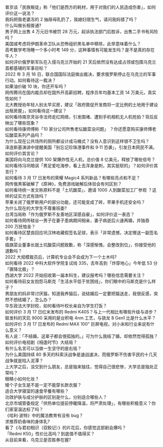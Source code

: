 普京谈「民族叛徒」称「他们是西方的耗材，用于对我们的人民造成伤害」，如何评价这一说法？  
我妈把我老婆冻的 2 抽屉母乳扔了，我媳妇很生气，请问我妈错了吗？  
什么叫做长相普通?  
男子网上出售 4 万元旧书被罚 28 万元，起诉执法部门后胜诉，出售二手书有风险吗？  
美国或考虑将伊朗革命卫队从恐怖组织黑名单中移除，此举意味着什么？  
高考数学考场睡一个多小时考 149 分，这种事情有可能发生吗？是不是真的存在牛人？  
如何评价俄罗斯军队在入侵乌克兰开始的 21 天后依然没有达成占领或包围乌克兰首都基辅的军事目标？  
2022 年 3 月 16 日，联合国国际法庭做出裁决，要求俄罗斯停止在乌克兰的军事行动。如何看待这一裁决？  
如果油价破 10 块，你还开车吗？  
网传腾讯在国内裁员却在国外开高薪招聘，程序员年均基本工资 14 万美元，真实性如何？  
北大教授劝年轻人别太早买房，建议「政府敦促开发商将一定比例的土地用于建设出租房屋」，如何看待这一建议？  
如何看待南京灵谷寺法师走红网络，引发围堵、遭到手机相机无人机抢拍？背后反映出了哪些现象？  
如何看待康师傅称「10 家分公司所售老坛酸菜没问题」 ？你还愿意购买康师傅老坛酸菜系列产品吗？  
为什么现在公共场所的厕所都设计成马桶式？没有人意识到这样很不卫生吗？  
泽连斯基演讲中提醒美国「别忘记珍珠港事件和 9·11 恐袭」，引发日本网民不满，如何评价其言论？  
美国将向乌克兰提供 100 架爆炸性无人机，总价值 8 亿美元，释放了哪些信号？  
如何看待冯巩暗讽「男足爱吃海参，看上去浑身是刺，其实挺软的」？如何评价其言行？  
如何看待 3 月 17 日发布的荣耀 Magic4 系列新品？有哪些亮点和不足？  
网传俄黑客破解了《原神》，免费游戏破解后体验会有何区别？  
如何看待统一发文称原料不是「土坑酸菜」，邀请 1000 人到酸菜加工厂参观 ？这样的证实方式有效吗？  
苹果关闭了俄罗斯用户的部分功能，还可能变成了砖，苹果手机还安全吗？  
为什么现在的大学生不尊重班委?  
台湾当局称「作为俄罗斯不友善地区深感自豪」，如何评价这一表态？  
如何看待网传硅谷一男子在妻子患病期间相亲，妻子病逝后火速再婚，并独吞 200 万抚恤金？  
如何看待区楚良回应巩汉林收藏假签名足球，表示「非常遗憾，决定赠送一副签名手套」？  
插旗菜业董事长就土坑酸菜问题致歉，称「深感惭愧，会整改到位」，你接受他的道歉吗？  
2022 大规模裁员后，计算机专业会不会成为下一个土木吗?  
如何看待 2022 中科大软件学院复试线 335，去年高到「炸穿地心」今年低 53 分「骤降北极」？  
西湖大学 2022 开始招收第一届本科生，建议报考吗？哪些信息需要关注？  
如何看待前女友抱怨马斯克「生活水平低于贫困线」，你们眼中的马斯克是什么样子？  
男朋友的妈非常讨厌猫，知道我养猫后，说结婚后一定要把猫送走，我很反感，突然不想结婚了，怎么办？  
华东政法大学封校，如何看待叶校长亲自为学生打饭？  
如何评价 3 月 17 日红米发布的 Redmi K40S？与上一代相比有哪些升级与进步？  
联发科的天玑 9000 采用的是台积电 4nm 工艺，与骁龙 8 Gen1 比是什么水平？  
如何评价 3 月 17 日发布的 Redmi MAX 100" 巨屏电视，对小米和行业来说有什么意义？  
有人说：「不结婚，这辈子都会很孤独的。」可为什么我结了婚，却依然觉得孤独？  
如何评价电视剧《相逢时节》大结局？  
有什么名言可以当做一生坚守的座右铭？  
为什么美国持续 80 多天的科索沃战争是速战速决，而俄罗斯不伤害平民的十几天战争就是陷入泥潭？  
上大学之后，没交到什么朋友，总是独来独往，觉得自己很悲惨，大学总是独处正常吗？  
眼睛小如何化妆？  
矮个子女生是不是一定不能穿长款衣服？  
适合大学寝室的速食早餐有哪些？  
功效护肤与成分护肤的区别是什么，分别适合哪些人？  
北京市城管委规定「供热单位提前停暖降温，将严肃处理」，有哪些积极意义？你们家室温达标了吗？  
《哈利·波特》中的魔法教育有没有 bug？  
求推荐奶香味的身体乳?  
看了《与君初相识（驭鲛记）》的片花后，你感觉这部剧会爆吗？  
「Redmi K50」性价比高吗？到底值不值得买？  
从目前来看，乌克兰是否胜券在握?  
